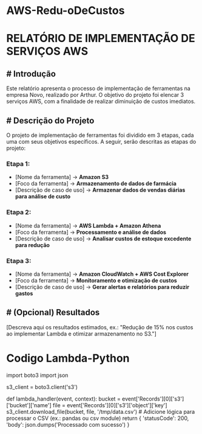 # AWS-Redu-oDeCustos
# RELATÓRIO DE IMPLEMENTAÇÃO DE SERVIÇOS AWS

## # Introdução

Este relatório apresenta o processo de implementação de ferramentas na empresa Novo, realizado por Arthur. O objetivo do projeto foi elencar 3 serviços AWS, com a finalidade de realizar diminuição de custos imediatos.

## # Descrição do Projeto

O projeto de implementação de ferramentas foi dividido em 3 etapas, cada uma com seus objetivos específicos. A seguir, serão descritas as etapas do projeto:

### Etapa 1:

- [Nome da ferramenta] → **Amazon S3**
- [Foco da ferramenta] → **Armazenamento de dados de farmácia**
- [Descrição de caso de uso] → **Armazenar dados de vendas diárias para análise de custo**

### Etapa 2:

- [Nome da ferramenta] → **AWS Lambda + Amazon Athena**
- [Foco da ferramenta] → **Processamento e análise de dados**
- [Descrição de caso de uso] → **Analisar custos de estoque excedente para redução**

### Etapa 3:

- [Nome da ferramenta] → **Amazon CloudWatch + AWS Cost Explorer**
- [Foco da ferramenta] → **Monitoramento e otimização de custos**
- [Descrição de caso de uso] → **Gerar alertas e relatórios para reduzir gastos**

## # (Opcional) Resultados

[Descreva aqui os resultados estimados, ex.: "Redução de 15% nos custos ao implementar Lambda e otimizar armazenamento no S3."]

# Codigo Lambda-Python

import boto3
import json

s3_client = boto3.client('s3')

def lambda_handler(event, context):
bucket = event['Records'][0]['s3']['bucket']['name']
file = event['Records'][0]['s3']['object']['key']
s3_client.download_file(bucket, file, '/tmp/data.csv') # Adicione lógica para processar o CSV (ex.: pandas ou csv module)
return {
'statusCode': 200,
'body': json.dumps('Processado com sucesso')
}
